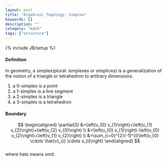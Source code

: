 ```yaml
---
layout: post
title: "Algebraic Topology: Simplex"
keywords: []
description: ""
category: "math"
tags: ["structure"]
---
```

{% include JB/setup %}

#### Definition
In geometry, a simplex(plural: simplexes or simplices) is a generalization of
the notion of a triangle or tetrahedron to artitrary dimensions. <br />
1. a 0-simplex is a point
2. a 1-simplex is a line segment
3. a 2-simplex is a triangle
4. a 3-simplex is a tetrahedron

#### Boundary

$$
\begin{aligned} \partial(S) &=\left(v_{0} v_{1}\right)+\left(v_{1}
v_{2}\right)+\left(v_{2} v_{0}\right) \\ &=\left(v_{0} v_{1}\right)-\left(v_{0}
v_{2}\right)+\left(v_{1} v_{2}\right) \\ &=\sum_{i=0}^{2}(-1)^{i}\left(v_{0}
\cdots \hat{v}_{i} \cdots v_{i}\right) \end{aligned}
$$ <br />
where hats means omit.

